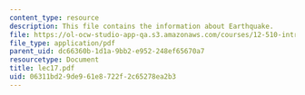 ```yaml
---
content_type: resource
description: This file contains the information about Earthquake.
file: https://ol-ocw-studio-app-qa.s3.amazonaws.com/courses/12-510-introduction-to-seismology-spring-2010/06311bd29de961e8722f2c65278ea2b3_lec17.pdf
file_type: application/pdf
parent_uid: dc66360b-1d1a-9bb2-e952-248ef65670a7
resourcetype: Document
title: lec17.pdf
uid: 06311bd2-9de9-61e8-722f-2c65278ea2b3
---
```

